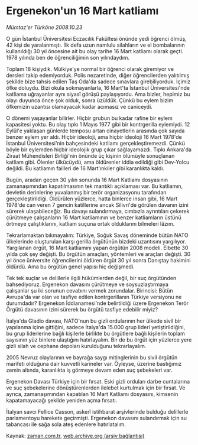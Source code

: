 # Ergenekon'un  16 Mart katliamı

*Mümtaz'er Türköne 2008.10.23*

<tr><td class="metin" colspan="2" style="padding-top: 20px; padding-left: 5px; padding-right: 10px;">O gün İstanbul Üniversitesi Eczacılık Fakültesi önünde yedi öğrenci ölmüş, 42 kişi de yaralanmıştı. İlk defa uzun namlulu silahların ve el bombalarının kullanıldığı 30 yıl öncesine ait bu olay tarihe 16 Mart katliamı olarak geçti. 1978 yılında ben de öğrenciliğimin son yılındaydım.</td></tr><tr><td class="metin" colspan="2" style="padding-top: 20px; padding-left: 5px; padding-right: 10px;"><p>Toplam 18 kişiydik. Mülkiye'ye normal bir öğrenci olarak giremiyor ve dersleri takip edemiyorduk. Polis nezaretinde, diğer öğrencilerden yalıtılmış şekilde bize tahsis edilen Taş Oda'da sadece sınavlara girebiliyorduk. İçimiz öfke doluydu. Bizi okula sokmayanlarla, 16 Mart'ta İstanbul Üniversitesi'nde katliama uğrayanlar aynı siyasî görüşü paylaşıyordu. Ama bizler, hepimiz bu olayı duyunca önce şok olduk, sonra üzüldük. Çünkü bu eylem bizim öfkemizin uzantısı olamayacak kadar acımasız ve caniceydi. 
<p>O dönemi yaşayanlar bilirler. Hiçbir grubun bu kadar rafine bir eylem kapasitesi yoktu. Bu olay tıpkı 1 Mayıs 1977 gibi bir kontrgerilla eylemiydi. 12 Eylül'e yaklaşan günlerde temposu artan cinayetlerin arasında çok sayıda benzer eylem yer aldı. Hiçbir ideoloji, ama hiçbir ideoloji 16 Mart 1978'de İstanbul Üniversitesi'nin bahçesindeki katliamı gerçekleştiremezdi. Çünkü böyle bir eylemden hiçbir ideolojik grup çıkar sağlayamazdı. Tıpkı Ankara'da Ziraat Mühendisleri Birliği'nin önünde üç kişinin ölümüyle sonuçlanan katliam gibi. Ölenler ülkücüydü, ama öldürenler iddia edildiği gibi Dev-Yolcu değildi. Bu katliamın failleri de 16 Mart'ınkiler gibi karanlıkta kaldı.
<p>Bugün, aradan geçen 30 yılın sonunda 16 Mart Katliamı dosyasının zamanaşımından kapatılmasının tek mantıklı açıklaması var. Bu katliamın, devletin derinlerine yuvalanmış bir terör organizasyonu tarafından gerçekleştirildiği. Öldürülen yüzlerce, hatta binlerce insan gibi, 16 Mart 1978'de can veren 7 gencin katillerine ancak Silivri'de görülen davanın izini sürerek ulaşabileceğiz. Bu davayı sulandırmaya, cımbızla ayrıntıları çekerek çürütmeye çalışanların 16 Mart katliamının ve benzer katliamların üstünü örtmeye çalıştıklarını, katliam suçuna ortak olduklarını bilmeleri lâzım.
<p>Tekrarlamaktan bıkmayalım: Türkiye, Soğuk Savaş döneminde bütün NATO ülkelerinde oluşturulan karşı gerilla örgütünün bizdeki uzantısını yargılıyor. Yargılanan örgüt, 16 Mart katliamını yapan örgütün 2008 modeli. Elbette 30 yılda çok şey değişti. Bu örgütün amaçları, yöntemleri ve araçları değişti. 30 yıl önce üniversite öğrencilerini öldüren örgüt 30 yıl sonra Danıştay hakimini öldürdü. Ama bu örgütün genel yapısı hiç değişmedi. 
<p>Tek tek suçlar ve delillerle ilgili hükümlerden değil, bir suç örgütünden bahsediyoruz. Ergenekon davasını çürütmeye ve soysuzlaştırmaya çalışanlar şu iki sorunun cevabını vermek zorundalar. Birincisi: Bütün Avrupa'da var olan ve tasfiye edilen kontrgerillanın Türkiye versiyonu ne durumdadır? Ergenekon İddianamesi'nde belirtildiği üzere Ergenekon Terör Örgütü davasının izini sürerek bu örgütü tasfiye edebilir miyiz?
<p>İtalya'da Gladio davası, NATO'nun bu gizli ordularının her ülkede sivil bir yapılanma içine gittiğini, sadece İtalya'da 15.000 grup lideri yetiştirildiğini, bu grup liderlerine bağlı kişilerle birlikte bu örgütlere bağlı kişilerin toplam sayısının yüz binlere ulaştığını hatırlayalım. Bir de bu örgüt için yüzlerce yere gizli silah ve cephane depoları kurulduğunu tekrarlayalım.
<p>2005 Nevruz olaylarının ve bayrağa saygı mitinglerinin bu sivil örgütün marifeti olduğuna dair kuvvetli karineler var. Öyleyse, üzerine bastığımız zemin altında, karanlıkta iş görmeye devam eden suç şebekeleri var.
<p>Ergenekon Davası Türkiye için bir fırsat. Eski gizli orduları darbe cuntalarına ve suç şebekelerine dönüştürenlerden ilelebet kurtulmak için bir fırsat. Ve ayrıca, zamanaşımından kapatılan 16 Mart Katliamı dosyasını, kimsenin kapatamayacağı şekilde yeniden açma fırsatı. 
<p>İtalyan savcı Fellice Casson, askerî istihbarat arşivlerinde bulduğu delillerle parlamentoyu harekete geçirmişti. Ergenekon davasını sulandırmak için su tabancası ile sağa sola ateş edenlere hatırlatalım. <br/></p></p></p></p></p></p></p></p></p></td></tr>

Kaynak: [zaman.com.tr](http://zaman.com.tr/yazar.do?yazino=752373), [web.archive.org (arşiv bağlantısı)](http://web.archive.org/web/20081026030040/http://www.zaman.com.tr:80/yazar.do?yazino=752373)

